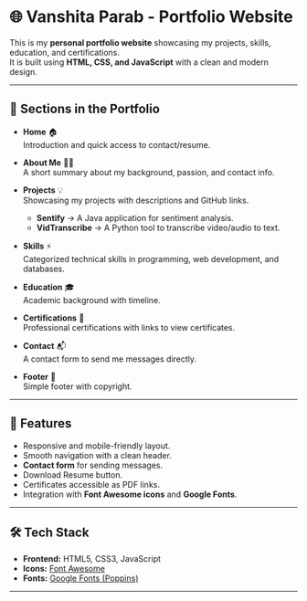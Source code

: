 # 🌐 Vanshita Parab - Portfolio Website

This is my **personal portfolio website** showcasing my projects, skills, education, and certifications.  
It is built using **HTML, CSS, and JavaScript** with a clean and modern design.  

---

## 📑 Sections in the Portfolio

- **Home** 🏠  
  Introduction and quick access to contact/resume.

- **About Me** 👩‍💻  
  A short summary about my background, passion, and contact info.

- **Projects** 💡  
  Showcasing my projects with descriptions and GitHub links.  
  - **Sentify** → A Java application for sentiment analysis.  
  - **VidTranscribe** → A Python tool to transcribe video/audio to text.  

- **Skills** ⚡  
  Categorized technical skills in programming, web development, and databases.

- **Education** 🎓  
  Academic background with timeline.

- **Certifications** 📜  
  Professional certifications with links to view certificates.  

- **Contact** 📬  
  A contact form to send me messages directly.

- **Footer** 📝  
  Simple footer with copyright.

---

## 🚀 Features

- Responsive and mobile-friendly layout.  
- Smooth navigation with a clean header.  
- **Contact form** for sending messages.  
- Download Resume button.  
- Certificates accessible as PDF links.  
- Integration with **Font Awesome icons** and **Google Fonts**.  

---

## 🛠️ Tech Stack

- **Frontend:** HTML5, CSS3, JavaScript  
- **Icons:** [Font Awesome](https://fontawesome.com/)  
- **Fonts:** [Google Fonts (Poppins)](https://fonts.google.com/)  

---
